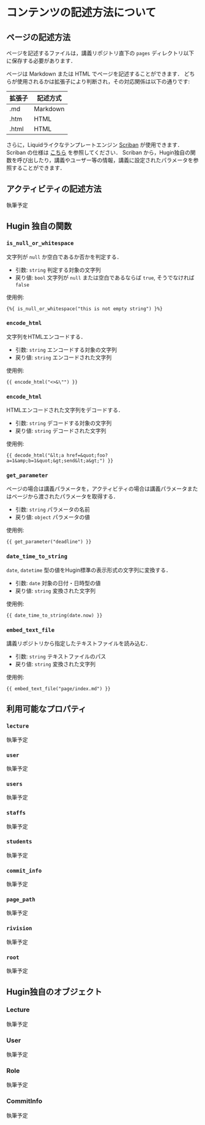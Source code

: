 # コンテンツの記述方法について

## ページの記述方法

ページを記述するファイルは，講義リポジトリ直下の `pages` ディレクトリ以下に保存する必要があります．

ページは Markdown または HTML でページを記述することができます．
どちらが使用されるかは拡張子により判断され，その対応関係は以下の通りです:

| 拡張子 | 記述方式 |
|-------|----------|
| .md   | Markdown |
| .htm  | HTML     |
| .html | HTML     |

さらに，Liquidライクなテンプレートエンジン [Scriban](https://github.com/scriban/scriban) が使用できます．
Scriban の仕様は [こちら](https://github.com/scriban/scriban/blob/master/doc/language.md) を参照してください．
Scriban から，Hugin独自の関数を呼び出したり，講義やユーザー等の情報，講義に設定されたパラメータを参照することができます．

## アクティビティの記述方法

執筆予定


## Hugin 独自の関数

### `is_null_or_whitespace`

文字列が `null` か空白であるか否かを判定する．

* 引数: `string` 判定する対象の文字列
* 戻り値: `bool` 文字列が `null` または空白であるならば `true`, そうでなければ `false`

使用例:
```
{%{ is_null_or_whitespace("this is not empty string") }%}
```

### `encode_html`

文字列をHTMLエンコードする．

* 引数: `string` エンコードする対象の文字列
* 戻り値: `string` エンコードされた文字列

使用例:
```
{{ encode_html("<>&\"") }}
```

### `encode_html`

HTMLエンコードされた文字列をデコードする．

* 引数: `string` デコードする対象の文字列
* 戻り値: `string` デコードされた文字列

使用例:
```
{{ decode_html("&lt;a href=&quot;foo?a=1&amp;b=1&quot;&gt;send&lt;a&gt;") }}
```

### `get_parameter`

ページの場合は講義パラメータを，アクティビティの場合は講義パラメータまたはページから渡されたパラメータを取得する．

* 引数: `string` パラメータの名前
* 戻り値: `object` パラメータの値

使用例:
```
{{ get_parameter("deadline") }}
```

### `date_time_to_string`

`date`, `datetime` 型の値をHugin標準の表示形式の文字列に変換する．

* 引数: `date` 対象の日付・日時型の値
* 戻り値: `string` 変換された文字列

使用例:
```
{{ date_time_to_string(date.now) }}
```

### `embed_text_file`

講義リポジトリから指定したテキストファイルを読み込む．

* 引数: `string` テキストファイルのパス
* 戻り値: `string` 変換された文字列

使用例:
```
{{ embed_text_file("page/index.md") }}
```


## 利用可能なプロパティ

### `lecture`
執筆予定

### `user`
執筆予定

### `users`
執筆予定

### `staffs`
執筆予定

### `students`
執筆予定

### `commit_info`
執筆予定

### `page_path`
執筆予定

### `rivision`
執筆予定

### `root`
執筆予定

## Hugin独自のオブジェクト

### Lecture
執筆予定

### User
執筆予定

### Role
執筆予定

### CommitInfo
執筆予定
